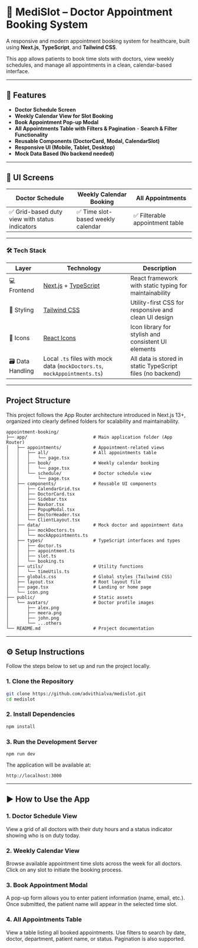 # 🏥 MediSlot – Doctor Appointment Booking System

A responsive and modern appointment booking system for healthcare, built using **Next.js**, **TypeScript**, and **Tailwind CSS**. 

This app allows patients to book time slots with doctors, view weekly schedules, and manage all appointments in a clean, calendar-based interface.

---

## 🚀 Features

- **Doctor Schedule Screen**  
- **Weekly Calendar View for Slot Booking**  
- **Book Appointment Pop-up Modal**  
- **All Appointments Table with Filters & Pagination**  - **Search & Filter Functionality**  
- **Reusable Components (DoctorCard, Modal, CalendarSlot)**  
- **Responsive UI (Mobile, Tablet, Desktop)**  
- **Mock Data Based (No backend needed)**

---

## 📸 UI Screens

| Doctor Schedule | Weekly Calendar Booking | All Appointments |
|-----------------|--------------------------|------------------|
| ✅ Grid-based duty view with status indicators | ✅ Time slot-based weekly calendar | ✅ Filterable appointment table |

---

### 🛠️ Tech Stack

| Layer              | Technology                                                                 | Description                                                  |
|--------------------|-----------------------------------------------------------------------------|--------------------------------------------------------------|
| 💻 Frontend        | [Next.js](https://nextjs.org/) + [TypeScript](https://www.typescriptlang.org/) | React framework with static typing for maintainability       |
| 🎨 Styling         | [Tailwind CSS](https://tailwindcss.com/)                                     | Utility-first CSS for responsive and clean UI design         |
| 🎯 Icons           | [React Icons](https://react-icons.github.io/react-icons/)                    | Icon library for stylish and consistent UI elements          |
| 🗃️ Data Handling   | Local `.ts` files with mock data (`mockDoctors.ts`, `mockAppointments.ts`)  | All data is stored in static TypeScript files (no backend)   |


-------
## Project Structure

This project follows the App Router architecture introduced in Next.js 13+, organized into clearly defined folders for scalability and maintainability.

```
appointment-booking/
├── app/                         # Main application folder (App Router)
│   ├── appointments/            # Appointment-related views
│   │   ├── all/                 # All appointments table
│   │   │   └── page.tsx
│   │   ├── book/                # Weekly calendar booking
│   │   │   └── page.tsx
│   │   └── schedule/            # Doctor schedule view
│   │       └── page.tsx
│   ├── components/              # Reusable UI components
│   │   ├── CalendarGrid.tsx
│   │   ├── DoctorCard.tsx
│   │   ├── Sidebar.tsx
│   │   ├── Navbar.tsx
│   │   ├── PopupModal.tsx
│   │   ├── DoctorHeader.tsx
│   │   └── ClientLayout.tsx
│   ├── data/                    # Mock doctor and appointment data
│   │   ├── mockDoctors.ts
│   │   └── mockAppointments.ts
│   ├── types/                   # TypeScript interfaces and types
│   │   ├── doctor.ts
│   │   ├── appointment.ts
│   │   ├── slot.ts
│   │   └── booking.ts
│   ├── utils/                   # Utility functions
│   │   └── timeUtils.ts
│   ├── globals.css              # Global styles (Tailwind CSS)
│   ├── layout.tsx               # Root layout file
│   ├── page.tsx                 # Landing or home page
│   └── icon.png                
├── public/                      # Static assets
│   └── avatars/                 # Doctor profile images
│       ├── alex.png
│       ├── meera.png
│       ├── john.png
│       └── ...others
└── README.md                    # Project documentation

```

---
## ⚙️ Setup Instructions

Follow the steps below to set up and run the project locally.

### 1. Clone the Repository

```bash
git clone https://github.com/advithialva/medislot.git
cd medislot
```

### 2. Install Dependencies

```bash
npm install
```
### 3. Run the Development Server

```
npm run dev
```

The application will be available at:
```
http://localhost:3000
```
---
## ▶️ How to Use the App

### 1. Doctor Schedule View
View a grid of all doctors with their duty hours and a status indicator showing who is on duty today.

### 2. Weekly Calendar View
Browse available appointment time slots across the week for all doctors. Click on any slot to initiate the booking process.

### 3. Book Appointment Modal
A pop-up form allows you to enter patient information (name, email, etc.). Once submitted, the patient name will appear in the selected time slot.

### 4. All Appointments Table
View a table listing all booked appointments. Use filters to search by date, doctor, department, patient name, or status. Pagination is also supported.



